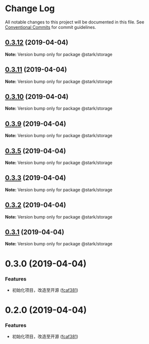 # Change Log

All notable changes to this project will be documented in this file.
See [Conventional Commits](https://conventionalcommits.org) for commit guidelines.

## [0.3.12](https://github.com/ckdlbc/stark/compare/v0.3.11...v0.3.12) (2019-04-04)

**Note:** Version bump only for package @stark/storage





## [0.3.11](https://github.com/ckdlbc/stark/compare/v0.3.10...v0.3.11) (2019-04-04)

**Note:** Version bump only for package @stark/storage





## [0.3.10](https://github.com/ckdlbc/stark/compare/v0.3.9...v0.3.10) (2019-04-04)

**Note:** Version bump only for package @stark/storage





## [0.3.9](https://github.com/ckdlbc/stark/compare/v0.3.8...v0.3.9) (2019-04-04)

**Note:** Version bump only for package @stark/storage





## [0.3.5](https://github.com/ckdlbc/stark/compare/v0.3.4...v0.3.5) (2019-04-04)

**Note:** Version bump only for package @stark/storage





## [0.3.3](https://github.com/ckdlbc/stark/compare/v0.3.2...v0.3.3) (2019-04-04)

**Note:** Version bump only for package @stark/storage





## [0.3.2](https://github.com/ckdlbc/stark/compare/v0.3.1...v0.3.2) (2019-04-04)

**Note:** Version bump only for package @stark/storage





## [0.3.1](https://github.com/ckdlbc/stark/compare/v0.3.0...v0.3.1) (2019-04-04)

**Note:** Version bump only for package @stark/storage





# 0.3.0 (2019-04-04)


### Features

* 初始化项目，改造至开源 ([fcaf381](https://github.com/ckdlbc/stark/commit/fcaf381))





# 0.2.0 (2019-04-04)


### Features

* 初始化项目，改造至开源 ([fcaf381](https://github.com/ckdlbc/stark/commit/fcaf381))
